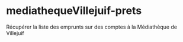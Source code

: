 # mediathequeVillejuif-prets
Récupérer la liste des emprunts sur des comptes à la Médiathèque de Villejuif
